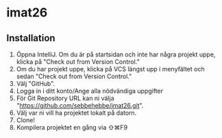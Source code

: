 # imat26

## Installation

1. Öppna IntelliJ. Om du är på startsidan och inte har några projekt uppe, klicka på "Check out from Version Control."
2. Om du har projekt uppe, klicka på VCS längst upp i menyfältet och sedan "Check out from Version Control."
3. Välj "GitHub". 
4. Logga in i ditt konto/Ange alla nödvändiga uppgifter
5. För Git Repository URL kan ni välja "https://github.com/sebbehebbe/imat26.git".
6. Välj var ni vill ha projektet lokalt på datorn.
7. Clone!
8. Kompilera projektet en gång via ⇧⌘F9
